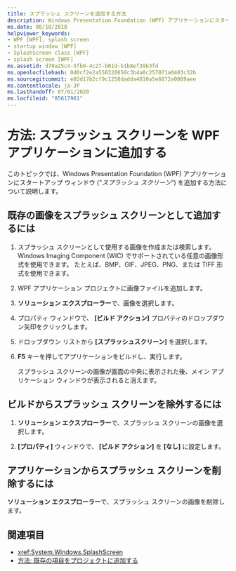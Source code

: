 ```yaml
---
title: スプラッシュ スクリーンを追加する方法
description: Windows Presentation Foundation (WPF) アプリケーションにスタートアップ ウィンドウまたはスプラッシュ スクリーンを追加する方法について説明します。
ms.date: 08/18/2018
helpviewer_keywords:
- WPF [WPF], splash screen
- startup window [WPF]
- SplashScreen class [WPF]
- splash screen [WPF]
ms.assetid: d70a25c4-5fb9-4c27-b01d-b1b8ef39b3fd
ms.openlocfilehash: 0d0cf2e2a550320650c3b4a0c257071a0403c32b
ms.sourcegitcommit: e02d17b2cf9c1258dadda4810a5e6072a0089aee
ms.contentlocale: ja-JP
ms.lasthandoff: 07/01/2020
ms.locfileid: "85617961"
---
```

# <a name="how-to-add-a-splash-screen-to-a-wpf-application"></a>方法: スプラッシュ スクリーンを WPF アプリケーションに追加する

このトピックでは、Windows Presentation Foundation (WPF) アプリケーションにスタートアップ ウィンドウ ("*スプラッシュ スクリーン*") を追加する方法について説明します。

## <a name="to-add-an-existing-image-as-a-splash-screen"></a>既存の画像をスプラッシュ スクリーンとして追加するには

1. スプラッシュ スクリーンとして使用する画像を作成または検索します。 Windows Imaging Component (WIC) でサポートされている任意の画像形式を使用できます。 たとえば、BMP、GIF、JPEG、PNG、または TIFF 形式を使用できます。

2. WPF アプリケーション プロジェクトに画像ファイルを追加します。

3. **ソリューション エクスプローラー**で、画像を選択します。

4. プロパティ ウィンドウで、 **[ビルド アクション]** プロパティのドロップダウン矢印をクリックします。

5. ドロップダウン リストから **[スプラッシュスクリーン]** を選択します。

6. **F5** キーを押してアプリケーションをビルドし、実行します。

     スプラッシュ スクリーンの画像が画面の中央に表示された後、メイン アプリケーション ウィンドウが表示されると消えます。

## <a name="to-exclude-the-splash-screen-from-build"></a>ビルドからスプラッシュ スクリーンを除外するには

1. **ソリューション エクスプローラー**で、スプラッシュ スクリーンの画像を選択します。

2. **[プロパティ]** ウィンドウで、 **[ビルド アクション]** を **[なし]** に設定します。

## <a name="to-remove-the-splash-screen-from-an-application"></a>アプリケーションからスプラッシュ スクリーンを削除するには

**ソリューション エクスプローラー**で、スプラッシュ スクリーンの画像を削除します。

## <a name="see-also"></a>関連項目

- <xref:System.Windows.SplashScreen>
- [方法: 既存の項目をプロジェクトに追加する](https://docs.microsoft.com/previous-versions/visualstudio/visual-studio-2010/9f4t9t92(v=vs.100))
